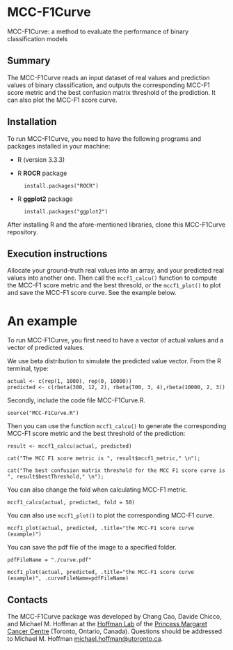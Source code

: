 # MCC-F1Curve #

MCC-F1Curve: a method to evaluate the performance of binary classification models

## Summary ##

The MCC-F1Curve reads an input dataset of real values and prediction values of binary classification, and outputs the corresponding MCC-F1 score metric and the best confusion matrix threshold of the prediction. It can also plot the MCC-F1 score curve.

## Installation ##

To run MCC-F1Curve, you need to have the following programs and packages installed in your machine:

* R (version 3.3.3)
* R **ROCR** package

		install.packages("ROCR")

* R **ggplot2** package

		install.packages("ggplot2")

After installing R and the afore-mentioned libraries, clone this MCC-F1Curve repository.

## Execution instructions ##

Allocate your ground-truth real values into an array, and your predicted real values into another one. Then call the `mccf1_calcu()` function to compute the MCC-F1 score metric and the best thresold, or the `mccf1_plot()` to plot and save the MCC-F1 score curve. See the example below.

# An example

To run MCC-F1Curve, you first need to have a vector of actual values and a vector of predicted values.

We use beta distribution to simulate the predicted value vector. From the R terminal, type:

    actual <- c(rep(1, 1000), rep(0, 10000))
    predicted <- c(rbeta(300, 12, 2), rbeta(700, 3, 4),rbeta(10000, 2, 3))

Secondly, include the code file MCC-F1Curve.R.

    source("MCC-F1Curve.R")

Then you can use the function `mccf1_calcu()` to generate the corresponding MCC-F1 score metric and the best threshold of the prediction:

	result <- mccf1_calcu(actual, predicted)

	cat("The MCC F1 score metric is ", result$mccf1_metric," \n");

	cat("The best confusion matrix threshold for the MCC F1 score curve is ", result$bestThreshold," \n");
	
You can also change the fold when calculating MCC-F1 metric.
	
	mccf1_calcu(actual, predicted, fold = 50)
  
You can also use `mccf1_plot()` to plot the corresponding MCC-F1 curve. 

	mccf1_plot(actual, predicted, .title="the MCC-F1 score curve (example)")

You can save the pdf file of the image to a specified folder. 

    pdfFileName = "./curve.pdf" 

    mccf1_plot(actual, predicted, .title="the MCC-F1 score curve (example)", .curveFileName=pdfFileName)

## Contacts ##

The MCC-F1Curve package was developed by Chang Cao, Davide Chicco, and Michael M. Hoffman at the [Hoffman Lab](http://www.hoffmanlab.org) of the [Princess Margaret Cancer Centre](http://www.uhn.ca/PrincessMargaret/Research) (Toronto, Ontario, Canada). Questions should be
addressed to Michael M. Hoffman <michael.hoffman@utoronto.ca>.
